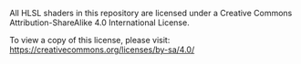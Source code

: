 All HLSL shaders in this repository are licensed under a Creative Commons Attribution-ShareAlike 4.0 International License.

To view a copy of this license, please visit: https://creativecommons.org/licenses/by-sa/4.0/
